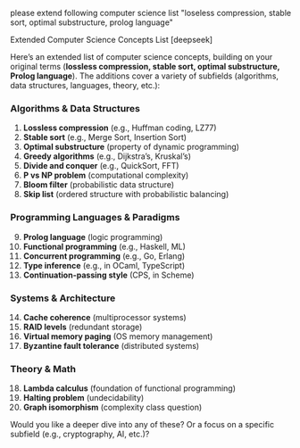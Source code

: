 please extend following computer science list "loseless compression, stable sort, optimal substructure, prolog language"

Extended Computer Science Concepts List [deepseek]

Here’s an extended list of computer science concepts, building on your original terms (**lossless compression, stable sort, optimal substructure, Prolog language**). The additions cover a variety of subfields (algorithms, data structures, languages, theory, etc.):

### **Algorithms & Data Structures**  
1. **Lossless compression** (e.g., Huffman coding, LZ77)  
2. **Stable sort** (e.g., Merge Sort, Insertion Sort)  
3. **Optimal substructure** (property of dynamic programming)  
4. **Greedy algorithms** (e.g., Dijkstra’s, Kruskal’s)  
5. **Divide and conquer** (e.g., QuickSort, FFT)  
6. **P vs NP problem** (computational complexity)  
7. **Bloom filter** (probabilistic data structure)  
8. **Skip list** (ordered structure with probabilistic balancing)  

### **Programming Languages & Paradigms**  
9. **Prolog language** (logic programming)  
10. **Functional programming** (e.g., Haskell, ML)  
11. **Concurrent programming** (e.g., Go, Erlang)  
12. **Type inference** (e.g., in OCaml, TypeScript)  
13. **Continuation-passing style** (CPS, in Scheme)  

### **Systems & Architecture**  
14. **Cache coherence** (multiprocessor systems)  
15. **RAID levels** (redundant storage)  
16. **Virtual memory paging** (OS memory management)  
17. **Byzantine fault tolerance** (distributed systems)  

### **Theory & Math**  
18. **Lambda calculus** (foundation of functional programming)  
19. **Halting problem** (undecidability)  
20. **Graph isomorphism** (complexity class question)  

Would you like a deeper dive into any of these? Or a focus on a specific subfield (e.g., cryptography, AI, etc.)?
